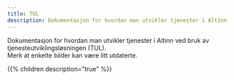 ```yaml
---
title: TUL
description: Dokumentasjon for hvordan man utvikler tjenester i Altinn ved bruk av tjenesteutviklingsløsningen (TUL).
---
```


Dokumentasjon for hvordan man utvikler tjenester i Altinn ved bruk av tjenesteutviklingsløsningen (TUL).  
Merk at enkelte bilder kan være litt utdaterte.

{{% children description="true" %}}
